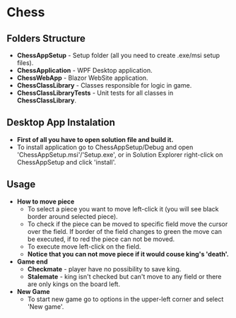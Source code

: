 # Chess

## **Folders Structure**

- **ChessAppSetup** - Setup folder (all you need to create .exe/msi setup files).
- **ChessApplication** - WPF Desktop application.
- **ChessWebApp** - Blazor WebSite application.
- **ChessClassLibrary** - Classes responsible for logic in game.
- **ChessClassLibraryTests** - Unit tests for all classes in **ChessClassLibrary**.

## **Desktop App Instalation**
- **First of all you have to open solution file and build it.**
- To install application go to ChessAppSetup/Debug and open 'ChessAppSetup.msi'/'Setup.exe', or in Solution Explorer right-click on ChessAppSetup and click 'install'.

## **Usage**
- **How to move piece**
  - To select a piece you want to move left-click it (you will see black border around selected piece).
  - To check if the piece can be moved to specific field move the cursor over the field. If border of the field changes to green the move can be executed, if to red the piece can not be moved.
  - To execute move left-click on the field.
  - **Notice that you can not move piece if it would couse king's 'death'.**
- **Game end**
  - **Checkmate** - player have no possibility to save king.
  - **Stalemate** - king isn't checked but can't move to any field or there are only kings on the board left.
- **New Game**
  - To start new game go to options in the upper-left corner and select 'New game'.
